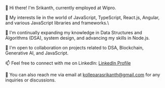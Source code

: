 👋 Hi there! I'm Srikanth, currently employed at Wipro.

🔭 My interests lie in the world of JavaScript, TypeScript, React.js, Angular, and various JavaScript libraries and frameworks.\

🤔 I'm continually expanding my knowledge in Data Structures and Algorithms (DSA), system design, and advancing my skills in Node.js.

👯 I'm open to collaboration on projects related to DSA, Blockchain, Generative AI, and JavaScript.

📫 Feel free to connect with me on LinkedIn: [LinkedIn Profile](https://www.linkedin.com/in/srikanth-kollepara/)

📧 You can also reach me via email at kolleparasrikanth@gmail.com for any inquiries or discussions.



<!--
**srikanth141199/Srikanth141199** is a ✨ _special_ ✨ repository because its `README.md` (this file) appears on your GitHub profile.

Here are some ideas to get you started:

- 🔭 I’m currently working on ...
- 🌱 I’m currently learning ...
- 👯 I’m looking to collaborate on ...
- 🤔 I’m looking for help with ...
- 💬 Ask me about ...
- 📫 How to reach me: ...
- 😄 Pronouns: ...
- ⚡ Fun fact: ...
-->
